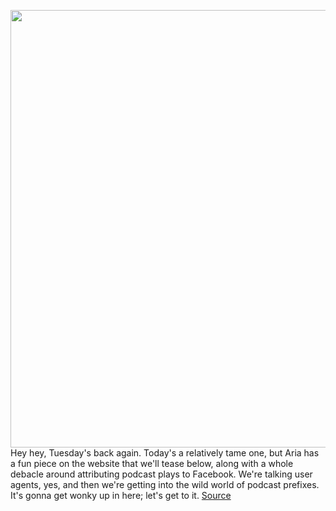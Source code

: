 <img src='https://cdn.vox-cdn.com/thumbor/2SYnJteEJRaG4tTRd8TyxVt_BmA=/0x0:2040x1360/1200x800/filters:focal(857x517:1183x843)/cdn.vox-cdn.com/uploads/chorus_image/image/70116073/mdoying_180411_2400_0035still.0.jpg' width='700px' /><br/>
Hey hey, Tuesday's back again. Today's a relatively tame one, but Aria has a fun piece on the website that we'll tease below, along with a whole debacle around attributing podcast plays to Facebook. We're talking user agents, yes, and then we're getting into the wild world of podcast prefixes. It's gonna get wonky up in here; let's get to it.
<a href='https://www.theverge.com/2021/11/9/22771499/facebook-podcast-ios-user-agent-analytics-hot-pod'> Source <a/>